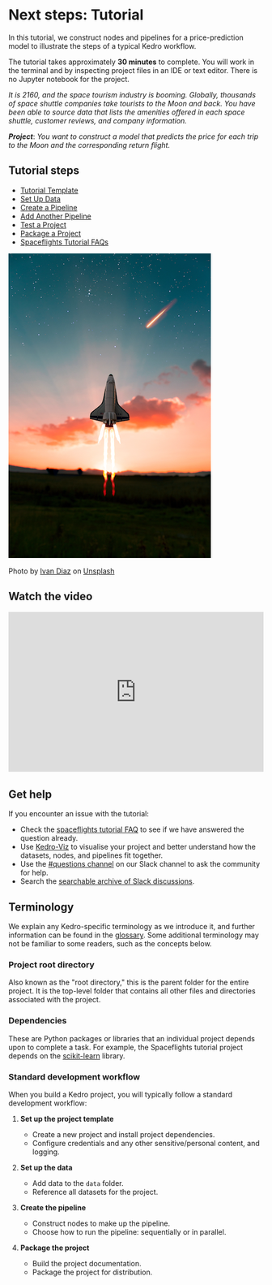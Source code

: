 # Next steps: Tutorial

In this tutorial, we construct nodes and pipelines for a price-prediction model to illustrate the steps of a typical Kedro workflow.

The tutorial takes approximately **30 minutes** to complete. You will work in the terminal and by inspecting project files in an IDE or text editor. There is no Jupyter notebook for the project.

*It is 2160, and the space tourism industry is booming. Globally, thousands of space shuttle companies take tourists to the Moon and back. You have been able to source data that lists the amenities offered in each space shuttle, customer reviews, and company information.*

***Project***: *You want to construct a model that predicts the price for each trip to the Moon and the corresponding return flight.*

## Tutorial steps

- [Tutorial Template](tutorial_template.md)
- [Set Up Data](../tutorials/set_up_data.md)
- [Create a Pipeline](../tutorials/create_a_pipeline.md)
- [Add Another Pipeline](../tutorials/add_another_pipeline.md)
- [Test a Project](../tutorials/test_a_project.md)
- [Package a Project](../deploy/package_a_project.md)
- [Spaceflights Tutorial FAQs](spaceflights_tutorial_faqs.md)

![](../meta/images/moon-rocket.png)

Photo by <a href="https://unsplash.com/@ivvndiaz">Ivan Diaz</a> on <a href="https://unsplash.com/s/photos/spaceship">Unsplash</a>

## Watch the video

<iframe width="100%" height="315" src="https://www.youtube.com/embed/YBY2Lcz7Gw4" frameborder="0" allowfullscreen></iframe>

## Get help

If you encounter an issue with the tutorial:

- Check the [spaceflights tutorial FAQ](spaceflights_tutorial_faqs.md) to see if we have answered the question already.
- Use [Kedro-Viz](https://docs.kedro.org/projects/kedro-viz/en/latest/) to visualise your project and better understand how the datasets, nodes, and pipelines fit together.
- Use the [#questions channel](https://slack.kedro.org/) on our Slack channel to ask the community for help.
- Search the [searchable archive of Slack discussions](https://linen-slack.kedro.org/).

## Terminology

We explain any Kedro-specific terminology as we introduce it, and further information can be found in the [glossary](../getting-started/glossary.md). Some additional terminology may not be familiar to some readers, such as the concepts below.

### Project root directory

Also known as the "root directory," this is the parent folder for the entire project. It is the top-level folder that contains all other files and directories associated with the project.

### Dependencies

These are Python packages or libraries that an individual project depends upon to complete a task. For example, the Spaceflights tutorial project depends on the [scikit-learn](https://scikit-learn.org/stable/) library.

### Standard development workflow

When you build a Kedro project, you will typically follow a standard development workflow:

1. **Set up the project template**
    - Create a new project and install project dependencies.
    - Configure credentials and any other sensitive/personal content, and logging.

2. **Set up the data**
    - Add data to the `data` folder.
    - Reference all datasets for the project.

3. **Create the pipeline**
    - Construct nodes to make up the pipeline.
    - Choose how to run the pipeline: sequentially or in parallel.

4. **Package the project**
    - Build the project documentation.
    - Package the project for distribution.